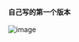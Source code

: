 #### 自己写的第一个版本
![image](https://github.com/Inspiring26/wow/raw/master/RL/pics/Screen%20Shot%202017-10-06%20at%2014.13.10.png)


